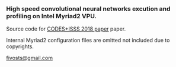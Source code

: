 ### High speed convolutional neural networks excution and profiling on Intel Myriad2 VPU.

Source code for [CODES+ISSS 2018 paper](https://www.researchgate.net/publication/326485881_A_Design_Space_Exploration_Framework_for_Convolutional_Neural_Networks_implemented_on_Edge_Devices) paper.

Internal Myriad2 configuration files are omitted not included due to copyrights.

fivosts@gmail.com
